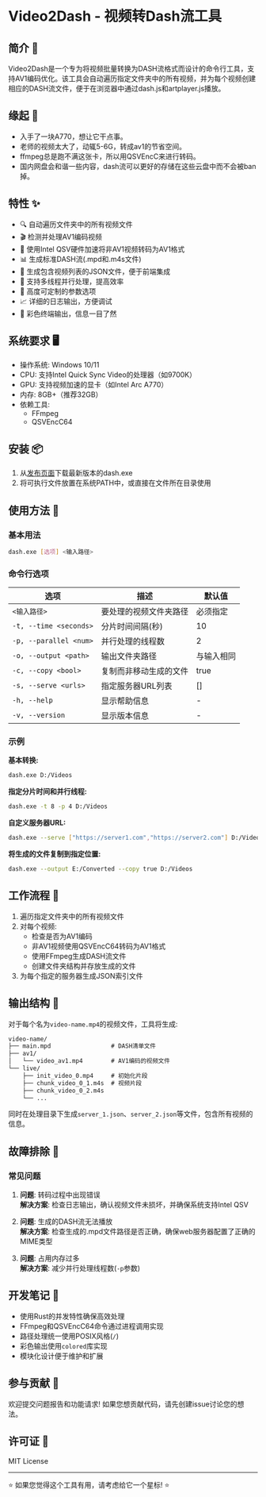 # Video2Dash - 视频转Dash流工具

## 简介 🌟

Video2Dash是一个专为将视频批量转换为DASH流格式而设计的命令行工具，支持AV1编码优化。该工具会自动遍历指定文件夹中的所有视频，并为每个视频创建相应的DASH流文件，便于在浏览器中通过dash.js和artplayer.js播放。

## 缘起 🤡

- 入手了一块A770，想让它干点事。
- 老师的视频太大了，动辄5-6G，转成av1的节省空间。
- ffmpeg总是跑不满这张卡，所以用QSVEncC来进行转码。
- 国内网盘会和谐一些内容，dash流可以更好的存储在这些云盘中而不会被ban掉。

## 特性 ✨

- 🔍 自动遍历文件夹中的所有视频文件
- 🎬 检测并处理AV1编码视频
- 🔄 使用Intel QSV硬件加速将非AV1视频转码为AV1格式
- 📊 生成标准DASH流(.mpd和.m4s文件)
- 📝 生成包含视频列表的JSON文件，便于前端集成
- 🧵 支持多线程并行处理，提高效率
- 🔧 高度可定制的参数选项
- 📈 详细的日志输出，方便调试
- 🎨 彩色终端输出，信息一目了然

## 系统要求 🖥️

- 操作系统: Windows 10/11
- CPU: 支持Intel Quick Sync Video的处理器（如9700K）
- GPU: 支持视频加速的显卡（如Intel Arc A770）
- 内存: 8GB+（推荐32GB）
- 依赖工具:
  - FFmpeg
  - QSVEncC64

## 安装 📦

1. 从[发布页面](https://github.com/rainsins/dash/releases)下载最新版本的dash.exe
2. 将可执行文件放置在系统PATH中，或直接在文件所在目录使用

## 使用方法 🚀

### 基本用法

```bash
dash.exe [选项] <输入路径>
```

### 命令行选项

| 选项 | 描述 | 默认值 |
|------|------|--------|
| `<输入路径>` | 要处理的视频文件夹路径 | 必须指定 |
| `-t, --time <seconds>` | 分片时间间隔(秒) | 10 |
| `-p, --parallel <num>` | 并行处理的线程数 | 2 |
| `-o, --output <path>` | 输出文件夹路径 | 与输入相同 |
| `-c, --copy <bool>` | 复制而非移动生成的文件 | true |
| `-s, --serve <urls>` | 指定服务器URL列表 | [] |
| `-h, --help` | 显示帮助信息 | - |
| `-v, --version` | 显示版本信息 | - |

### 示例

**基本转换:**

```bash
dash.exe D:/Videos
```

**指定分片时间和并行线程:**

```bash
dash.exe -t 8 -p 4 D:/Videos
```

**自定义服务器URL:**

```bash
dash.exe --serve ["https://server1.com","https://server2.com"] D:/Videos
```

**将生成的文件复制到指定位置:**

```bash
dash.exe --output E:/Converted --copy true D:/Videos
```

## 工作流程 🔄

1. 遍历指定文件夹中的所有视频文件
2. 对每个视频:
   - 检查是否为AV1编码
   - 非AV1视频使用QSVEncC64转码为AV1格式
   - 使用FFmpeg生成DASH流文件
   - 创建文件夹结构并存放生成的文件
3. 为每个指定的服务器生成JSON索引文件

## 输出结构 📁

对于每个名为`video-name.mp4`的视频文件，工具将生成:

```txt
video-name/
├── main.mpd                 # DASH清单文件
├── av1/
│   └── video_av1.mp4        # AV1编码的视频文件
└── live/
    ├── init_video_0.mp4     # 初始化片段
    ├── chunk_video_0_1.m4s  # 视频片段
    ├── chunk_video_0_2.m4s
    └── ...
```

同时在处理目录下生成`server_1.json`、`server_2.json`等文件，包含所有视频的信息。

## 故障排除 🔧

### 常见问题

1. **问题**: 转码过程中出现错误  
   **解决方案**: 检查日志输出，确认视频文件未损坏，并确保系统支持Intel QSV

2. **问题**: 生成的DASH流无法播放  
   **解决方案**: 检查生成的.mpd文件路径是否正确，确保web服务器配置了正确的MIME类型

3. **问题**: 占用内存过多  
   **解决方案**: 减少并行处理线程数(`-p`参数)

## 开发笔记 📝

- 使用Rust的并发特性确保高效处理
- FFmpeg和QSVEncC64命令通过进程调用实现
- 路径处理统一使用POSIX风格(`/`)
- 彩色输出使用`colored`库实现
- 模块化设计便于维护和扩展

## 参与贡献 🤝

欢迎提交问题报告和功能请求! 如果您想贡献代码，请先创建issue讨论您的想法。

## 许可证 📄

MIT License

---

⭐ 如果您觉得这个工具有用，请考虑给它一个星标! ⭐
